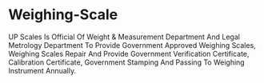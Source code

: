 # Weighing-Scale
 UP Scales Is Official Of Weight &amp; Measurement Department And Legal Metrology Department To Provide Government Approved Weighing Scales, Weighing Scales Repair And Provide Government Verification Certificate, Calibration Certificate, Government Stamping And Passing To Weighing Instrument Annually.
